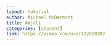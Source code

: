 ```yaml
---
layout: tutorial
author: Michael McDermott
title: Anjali
categories: [student]
link: https://vimeo.com/user122010382
---
```

